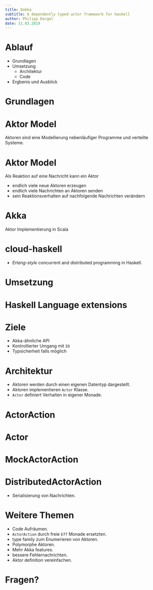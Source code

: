 ```yaml
---
title: Dakka
subtitle: A dependently typed actor framework for haskell
author: Philipp Dargel
date: 21.03.2019
---
```


# Ablauf

* Grundlagen
* Umsetzung
  * Architektur
  * Code
* Ergbenis und Ausblick

# Grundlagen

# Aktor Model

Aktoren sind eine Modellierung nebenläufiger Programme und verteilte Systeme.

# Aktor Model

Als Reaktion auf eine Nachricht kann ein Aktor

* endlich viele neue Aktoren erzeugen
* endlich viele Nachrichten an Aktoren senden
* sein Reaktionsverhalten auf nachfolgende Nachrichten verändern

# Akka

Aktor Implementierung in Scala

# cloud-haskell

* *Erlang-style* concurrent and distributed programming in Haskell.

# Umsetzung

# Haskell Language extensions

# Ziele

* Akka-ähnliche API
* Kontrollierter Umgang mit `IO`
* Typsicherheit falls möglich

# Architektur

* Aktoren werden durch einen eigenen Datentyp dargestellt.
* Aktoren implementieren `Actor` Klasse.
* `Actor` definiert Verhalten in eigener Monade.

# ActorAction

# Actor

# MockActorAction

# DistributedActorAction

* Serialisierung von Nachrichten.

# Weitere Themen

* Code Aufräumen.
* `ActorAction` durch freie `Eff` Monade ersetzten.
* type family zum Enumerieren von Aktoren. 
* Polymorphe Aktoren.
* Mehr Akka features.
* bessere Fehlernachrichten.
* Aktor definition vereinfachen.

# Fragen?

